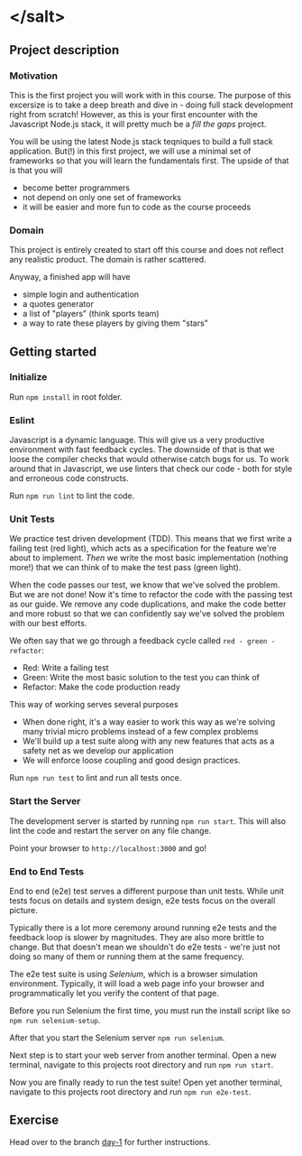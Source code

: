 # &lt;/salt&gt;
## Project description

### Motivation
This is the first project you will work with in this course.
The purpose of this excersize is to take a deep breath and dive in - doing full stack development right from scratch!
However, as this is your first encounter with the Javascript Node.js stack, it will pretty much be a _fill the gaps_ project.

You will be using the latest Node.js stack teqniques to build a full stack application.
But(!) in this first project, we will use a minimal set of frameworks so that you will learn the fundamentals first.
The upside of that is that you will
  - become better programmers
  - not depend on only one set of frameworks
  - it will be easier and more fun to code as the course proceeds

### Domain
This project is entirely created to start off this course and does not reflect any realistic product. The domain is rather scattered.

Anyway, a finished app will have
  - simple login and authentication
  - a quotes generator
  - a list of "players" (think sports team)
  - a way to rate these players by giving them "stars"

## Getting started
### Initialize
Run `npm install` in root folder.

### Eslint
Javascript is a dynamic language.
This will give us a very productive environment with fast feedback cycles.
The downside of that is that we loose the compiler checks that would otherwise catch bugs for us.
To work around that in Javascript, we use linters that check our code - both for style and erroneous code constructs.

Run `npm run lint` to lint the code.

### Unit Tests
We practice test driven development (TDD).
This means that we first write a failing test (red light), which acts as a specification for the feature we're about to implement.
_Then_ we write the most basic implementation (nothing more!) that we can think of to make the test pass (green light).

When the code passes our test, we know that we've solved the problem. But we are not done!
Now it's time to refactor the code with the passing test as our guide.
We remove any code duplications, and make the code better and more robust so that we can confidently say we've solved the problem with our best efforts.

We often say that we go through a feedback cycle called `red - green - refactor`:
  - Red: Write a failing test
  - Green: Write the most basic solution to the test you can think of
  - Refactor: Make the code production ready

This way of working serves several purposes
  - When done right, it's a way easier to work this way as we're solving many trivial micro problems instead of a few complex problems
  - We'll build up a test suite along with any new features that acts as a safety net as we develop our application
  - We will enforce loose coupling and good design practices.

Run `npm run test` to lint and run all tests once.

### Start the Server
The development server is started by running `npm run start`. This will also lint the code and restart the server on any file change.

Point your browser to `http://localhost:3000` and go!

### End to End Tests
End to end (e2e) test serves a different purpose than unit tests.
While unit tests focus on details and system design, e2e tests focus on the overall picture.

Typically there is a lot more ceremony around running e2e tests and the feedback loop is slower by magnitudes.
They are also more brittle to change. But that doesn't mean we shouldn't do e2e tests - we're just not doing so many of them or running them at the same frequency.

The e2e test suite is using _Selenium_, which is a browser simulation environment.
Typically, it will load a web page info your browser and programmatically let you verify the content of that page.

Before you run Selenium the first time, you must run the install script like so `npm run selenium-setup`.

After that you start the Selenium server `npm run selenium`.

Next step is to start your web server from another terminal.
Open a new terminal, navigate to this projects root directory and run `npm run start`.

Now you are finally ready to run the test suite!
Open yet another terminal, navigate to this projects root directory and run `npm run e2e-test`.

## Exercise
Head over to the branch [day-1](https://github.com/saltsthlm/salt-stars/tree/day-1) for further instructions.
